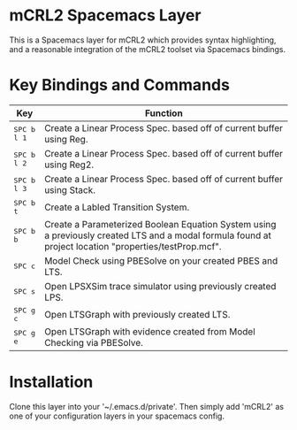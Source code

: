 mCRL2 Spacemacs Layer
=========================

This is a Spacemacs layer for mCRL2 which provides syntax highlighting, and a reasonable integration of the mCRL2 toolset via Spacemacs bindings.



Key Bindings and Commands
=========================

| Key                | Function                                                                        |
|--------------------|---------------------------------------------------------------------------------|
| <kbd>SPC b l 1</kbd> | Create a Linear Process Spec. based off of current buffer using Reg.
| <kbd>SPC b l 2</kbd> | Create a Linear Process Spec. based off of current buffer using Reg2.
| <kbd>SPC b l 3</kbd> | Create a Linear Process Spec. based off of current buffer using Stack.
| <kbd>SPC b t</kbd> | Create a Labled Transition System.
| <kbd>SPC b b</kbd> | Create a Parameterized Boolean Equation System using a previously created LTS and a modal formula found at project location "properties/testProp.mcf".
| <kbd>SPC c</kbd> | Model Check using PBESolve on your created PBES and LTS.
| <kbd>SPC s</kbd> | Open LPSXSim trace simulator using previously created LPS.
| <kbd>SPC g c</kbd> | Open LTSGraph with previously created LTS.
| <kbd>SPC g e</kbd> | Open LTSGraph with evidence created from Model Checking via PBESolve.



Installation
==============
Clone this layer into your '~/.emacs.d/private'. Then simply add 'mCRL2' as one of your configuration layers in your spacemacs config.


